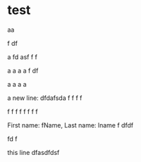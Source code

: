 # test

aa

f
df

a
fd
asf
f
f

a
a
a
a
f
df

a
a
a
a

a
new line:
dfdafsda
f
f
f
f

f
f
f
f
f
f
f
f

First name: fName, Last name: lname
f
dfdf

fd
f

this line
dfasdfdsf
